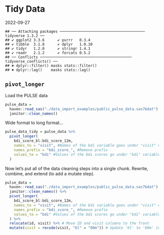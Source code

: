 Tidy Data
================
2022-09-27

    ## ── Attaching packages ─────────────────────────────────────── tidyverse 1.3.2 ──
    ## ✔ ggplot2 3.3.6      ✔ purrr   0.3.4 
    ## ✔ tibble  3.1.8      ✔ dplyr   1.0.10
    ## ✔ tidyr   1.2.0      ✔ stringr 1.4.1 
    ## ✔ readr   2.1.2      ✔ forcats 0.5.2 
    ## ── Conflicts ────────────────────────────────────────── tidyverse_conflicts() ──
    ## ✖ dplyr::filter() masks stats::filter()
    ## ✖ dplyr::lag()    masks stats::lag()

## `pivot_longer`

Load the PULSE data

``` r
pulse_data = 
  haven::read_sas("./data_import_examples/public_pulse_data.sas7bdat") %>% 
  janitor::clean_names()
```

Wide format to long format…

``` r
pulse_data_tidy = pulse_data %>% 
  pivot_longer(
    bdi_score_bl:bdi_score_12m, 
    names_to = "visit", #Names of the bdi variable goes under "visit" variable
    names_prefix = "bdi_score_", #Remove prefix 
    values_to = "bdi" #Values of the bdi scores go under "bdi" variable
  )
```

Now let’s put all of the data cleaning steps into a single chunk.
Rewrite, combine, and extend (to add a mutate step).

``` r
pulse_data = 
  haven::read_sas("./data_import_examples/public_pulse_data.sas7bdat") %>% 
  janitor::clean_names() %>% 
  pivot_longer(
    bdi_score_bl:bdi_score_12m, 
    names_to = "visit", #Names of the bdi variable goes under "visit" variable
    names_prefix = "bdi_score_", #Remove prefix 
    values_to = "bdi" #Values of the bdi scores go under "bdi" variable
  ) %>% 
  relocate(id, visit) %>% # Move ID and visit columns to the front
  mutate(visit = recode(visit, "bl" = "00m")) # Update 'bl' to '00m' in the dataset
```
